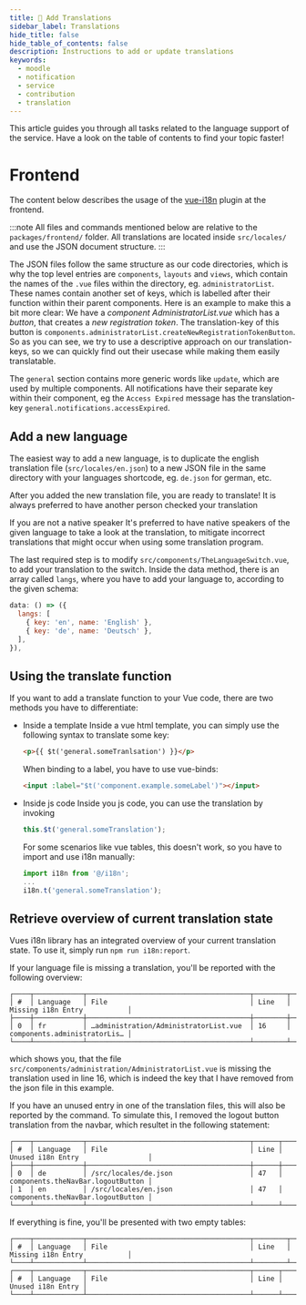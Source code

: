 ```yaml
---
title: 💬 Add Translations
sidebar_label: Translations
hide_title: false
hide_table_of_contents: false
description: Instructions to add or update translations
keywords:
  - moodle
  - notification
  - service
  - contribution
  - translation
---
```


This article guides you through all tasks related to the language support of the service. Have a look on the table of contents to find your topic faster!

# Frontend

The content below describes the usage of the [vue-i18n](https://kazupon.github.io/vue-i18n/) plugin at the frontend.

:::note
All files and commands mentioned below are relative to the `packages/frontend/` folder. All translations are located inside `src/locales/` and use the JSON document structure.
:::

The JSON files follow the same structure as our code directories, which is why the top level entries are `components`, `layouts` and `views`, which contain the names of the `.vue` files within the directory, eg. `administratorList`. These names contain another set of keys, which is labelled after their function within their parent components. Here is an example to make this a bit more clear: We have a _component_ _AdministratorList.vue_ which has a _button_, that creates a _new registration token_. The translation-key of this button is `components.administratorList.createNewRegistrationTokenButton`. So as you can see, we try to use a descriptive approach on our translation-keys, so we can quickly find out their usecase while making them easily translatable.

The `general` section contains more generic words like `update`, which are used by multiple components. All notifications have their separate key within their component, eg the `Access Expired` message has the translation-key `general.notifications.accessExpired`.

## Add a new language

The easiest way to add a new language, is to duplicate the english translation file (`src/locales/en.json`) to a new JSON file in the same directory with your languages shortcode, eg. `de.json` for german, etc.

After you added the new translation file, you are ready to translate! It is always preferred to have another person checked your translation 


If you are not a native speaker  It's preferred to have native speakers of the given language to take a look at the translation, to mitigate incorrect translations that might occur when using some translation program.

The last required step is to modify `src/components/TheLanguageSwitch.vue`, to add your translation to the switch. Inside the data method, there is an array called `langs`, where you have to add your language to, according to the given schema:
```js
data: () => ({
  langs: [
    { key: 'en', name: 'English' },
    { key: 'de', name: 'Deutsch' },
  ],
}),
```

## Using the translate function

If you want to add a translate function to your Vue code, there are two methods you have to differentiate:

* Inside a template
  Inside a vue html template, you can simply use the following syntax to translate some key:
  ```html
  <p>{{ $t('general.someTranlsation') }}</p>
  ```
  When binding to a label, you have to use vue-binds:
  ```html
  <input :label="$t('component.example.someLabel')"></input>
  ```
* Inside js code
  Inside you js code, you can use the translation by invoking
  ```js
  this.$t('general.someTranslation');
  ```

  For some scenarios like vue tables, this doesn't work, so you have to import and use i18n manually:
  ```js
  import i18n from '@/i18n';
  ...
  i18n.t('general.someTranslation');
  ```



## Retrieve overview of current translation state

Vues i18n library has an integrated overview of your current translation state. To use it, simply run
`npm run i18n:report`.

If your language file is missing a translation, you'll be reported with the following overview:

```
┌────┬────────────┬────────────────────────────────────────┬────────┬──────────────────────────────┐
│ #  │ Language   │ File                                   │ Line   │ Missing i18n Entry           │
├────┼────────────┼────────────────────────────────────────┼────────┼──────────────────────────────┤
│ 0  │ fr         │ …administration/AdministratorList.vue  │ 16     │ components.administratorLis… │
└────┴────────────┴────────────────────────────────────────┴────────┴──────────────────────────────┘
```
which shows you, that the file `src/components/administration/AdministratorList.vue` is missing the translation used in line 16, which is indeed the key that I have removed from the json file in this example.

If you have an unused entry in one of the translation files, this will also be reported by the command. To simulate this, I removed the logout button translation from the navbar, which resultet in the following statement:

```
┌────┬────────────┬────────────────────────────────────────┬──────┬───────────────────────────────────┐
│ #  │ Language   │ File                                   │ Line │ Unused i18n Entry                 │
├────┼────────────┼────────────────────────────────────────┼──────┼───────────────────────────────────┤
│ 0  │ de         │ /src/locales/de.json                   │ 47   │ components.theNavBar.logoutButton │
│ 1  │ en         │ /src/locales/en.json                   │ 47   │ components.theNavBar.logoutButton │
└────┴────────────┴────────────────────────────────────────┴──────┴───────────────────────────────────┘
```

If everything is fine, you'll be presented with two empty tables:

```
┌────┬────────────┬────────────────────────────────────────┬────────┬──────────────────────────────┐
│ #  │ Language   │ File                                   │ Line   │ Missing i18n Entry           │
└────┴────────────┴────────────────────────────────────────┴────────┴──────────────────────────────┘
┌────┬────────────┬────────────────────────────────────────┬──────┬───────────────────┐
│ #  │ Language   │ File                                   │ Line │ Unused i18n Entry │
└────┴────────────┴────────────────────────────────────────┴──────┴───────────────────┘
``` 
